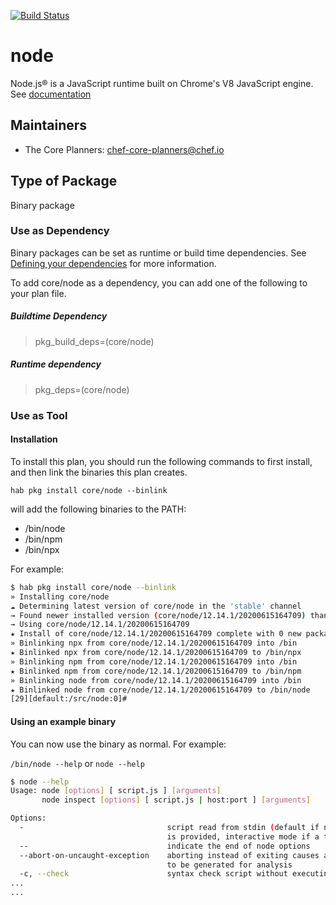 [![Build Status](https://dev.azure.com/chefcorp-partnerengineering/Chef%20Base%20Plans/_apis/build/status/chef-base-plans.node?branchName=master)](https://dev.azure.com/chefcorp-partnerengineering/Chef%20Base%20Plans/_build/latest?definitionId=128&branchName=master)

# node

Node.js® is a JavaScript runtime built on Chrome's V8 JavaScript engine.  See [documentation](https://nodejs.org/en/)

## Maintainers

* The Core Planners: <chef-core-planners@chef.io>

## Type of Package

Binary package

### Use as Dependency

Binary packages can be set as runtime or build time dependencies. See [Defining your dependencies](https://www.habitat.sh/docs/developing-packages/developing-packages/#sts=Define%20Your%20Dependencies) for more information.

To add core/node as a dependency, you can add one of the following to your plan file.

##### Buildtime Dependency

> pkg_build_deps=(core/node)

##### Runtime dependency

> pkg_deps=(core/node)

### Use as Tool

#### Installation

To install this plan, you should run the following commands to first install, and then link the binaries this plan creates.

``hab pkg install core/node --binlink``

will add the following binaries to the PATH:

* /bin/node
* /bin/npm
* /bin/npx

For example:

```bash
$ hab pkg install core/node --binlink
» Installing core/node
☁ Determining latest version of core/node in the 'stable' channel
→ Found newer installed version (core/node/12.14.1/20200615164709) than remote version (core/node/12.14.1/20200310024011)
→ Using core/node/12.14.1/20200615164709
★ Install of core/node/12.14.1/20200615164709 complete with 0 new packages installed.
» Binlinking npx from core/node/12.14.1/20200615164709 into /bin
★ Binlinked npx from core/node/12.14.1/20200615164709 to /bin/npx
» Binlinking npm from core/node/12.14.1/20200615164709 into /bin
★ Binlinked npm from core/node/12.14.1/20200615164709 to /bin/npm
» Binlinking node from core/node/12.14.1/20200615164709 into /bin
★ Binlinked node from core/node/12.14.1/20200615164709 to /bin/node
[29][default:/src/node:0]# 
```

#### Using an example binary

You can now use the binary as normal.  For example:

``/bin/node --help`` or ``node --help``

```bash
$ node --help
Usage: node [options] [ script.js ] [arguments]
       node inspect [options] [ script.js | host:port ] [arguments]

Options:
  -                                script read from stdin (default if no file name
                                   is provided, interactive mode if a tty)
  --                               indicate the end of node options
  --abort-on-uncaught-exception    aborting instead of exiting causes a core file
                                   to be generated for analysis
  -c, --check                      syntax check script without executing
...
...
```
